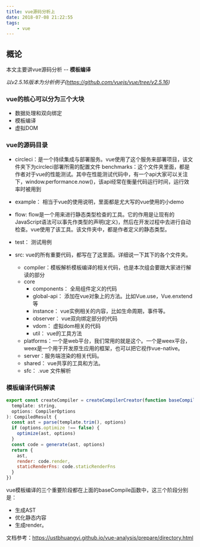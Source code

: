 ```yaml
---
title: vue源码分析上
date: 2018-07-08 21:22:55
tags:
    - vue
---
```



## 概论

本文主要讲vue源码分析 -- **模板编译**

*以v2.5.16版本为分析例子(https://github.com/vuejs/vue/tree/v2.5.16)*

### vue的核心可以分为三个大块

- 数据处理和双向绑定
- 模板编译
- 虚拟DOM


### vue的源码目录

* circleci：是一个持续集成与部署服务。vue使用了这个服务来部署项目，该文件夹下为circleci部署所需的配置文件
benchmarks：这个文件夹里面，都是作者对于vue的性能测试。其中在性能测试代码中，有一个api大家可以关注下，window.performance.now()，该api经常在衡量代码运行时间，运行效率时被用到

* example： 相当于vue的使用说明，里面都是尤大写的vue使用的小demo

* flow: flow是一个用来进行静态类型检查的工具。它的作用是让现有的JavaScript语法可以事先作类型的声明(定义)，然后在开发过程中去进行自动检查。vue使用了该工具。该文件夹中，都是作者定义的静态类型。

* test： 测试用例

* src:  vue的所有重要代码，都写在了这里面。详细说一下其下的各个文件夹。
  - compiler：模板解析模板编译的相关代码，也是本次组会要跟大家进行解读的部分
  - core 
    * components： 全局组件定义的代码
    * global-api： 添加在vue对象上的方法。比如Vue.use，Vue.enxtend等
    * instance： vue实例相关的内容，比如生命周期，事件等。
    * observer： vue双向绑定部分的代码
    * vdom： 虚拟dom相关的代码
    * util： vue的工具方法 
  - platforms：一个是web平台，我们常用的就是这个。一个是weex平台，weex是一个用于开发原生应用的框架，也可以把它视作vue-native。  
  - server：服务端渲染的相关代码。  
  - shared： vue共享的工具和方法。        
  - sfc： .vue 文件解析 


### 模板编译代码解读 

```js
export const createCompiler = createCompilerCreator(function baseCompile(
  template: string,
  options: CompilerOptions
): CompiledResult {
  const ast = parse(template.trim(), options)
  if (options.optimize !== false) {
    optimize(ast, options)
  }
  const code = generate(ast, options)
  return {
    ast,
    render: code.render,
    staticRenderFns: code.staticRenderFns
  }
})
``` 
vue模板编译的三个重要阶段都在上面的baseCompile函数中，这三个阶段分别是：
* 生成AST
* 优化静态内容
* 生成render。
  


文档参考：https://ustbhuangyi.github.io/vue-analysis/prepare/directory.html   
